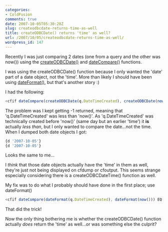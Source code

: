 ```yaml
---
categories:
- ColdFusion
comments: true
date: 2007-10-05T05:30:28Z
slug: createodbcdate-returns-time-as-well
title: createODBCDate() returns 'time' as well?
url: /2007/10/05/createodbcdate-returns-time-as-well/
wordpress_id: 147
---
```


Recently I was just comparing 2 dates (one from a query and the other was now()) using the [createODBCDate()](http://livedocs.adobe.com/coldfusion/8/htmldocs/help.html?content=functions_c-d_19.html#1102341) and [dateCompare()](http://livedocs.adobe.com/coldfusion/8/htmldocs/help.html?content=functions_c-d_26.html) functions. 

I was using the createODBCDate() function because I only wanted the 'date' part of a date object, not the 'time'. More than likely I should have been using [dateFormat()](http://livedocs.adobe.com/coldfusion/8/htmldocs/help.html?content=functions-pt0_05.html#1098968), but that's another story :)

I had the following:

``` javascript
<cfif dateCompare(createODBCDate(q.DateTimeCreated), createODBCDate(now())) EQ 0>
```

The problem was I kept getting -1 returned, meaning that 'q.DateTimeCreated' was less than 'now()'. As 'q.DateTimeCreated' was technically created before 'now()' (same day but an earlier 'time') it **is** actually _less than_, but I only wanted to compare the date...not the time. When I dumped both date objects I got:

``` javascript
{d '2007-10-05'}
{d '2007-10-05'}
```

Looks the same to me...

I _think_ that those date objects actually have the 'time' in them as well, they're just not being displayed on cfdump or cfoutput. This seems strange especially considering there is a createODBCDateTime() function as well.

My fix was to do what I probably should have done in the first place; use dateFormat()

``` javascript
<cfif dateCompare(dateFormat(q.DateTimeCreated), dateFormat(now())) EQ 0>
```

That did the trick!

Now the only thing bothering me is whether the createODBCDate() function actually _does_ return the 'time' as well...or was something else the culprit?
